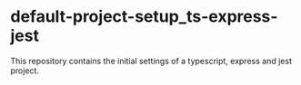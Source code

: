 # default-project-setup_ts-express-jest
This repository contains the initial settings of a typescript, express and jest project.
